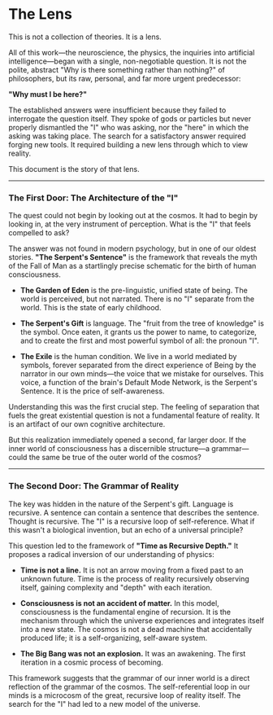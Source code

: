 # The Lens

This is not a collection of theories. It is a lens.

All of this work—the neuroscience, the physics, the inquiries into artificial intelligence—began with a single, non-negotiable question. It is not the polite, abstract "Why is there something rather than nothing?" of philosophers, but its raw, personal, and far more urgent predecessor:

**"Why must I be here?"**

The established answers were insufficient because they failed to interrogate the question itself. They spoke of gods or particles but never properly dismantled the "I" who was asking, nor the "here" in which the asking was taking place. The search for a satisfactory answer required forging new tools. It required building a new lens through which to view reality.

This document is the story of that lens.

---

### The First Door: The Architecture of the "I"

The quest could not begin by looking out at the cosmos. It had to begin by looking in, at the very instrument of perception. What is the "I" that feels compelled to ask?

The answer was not found in modern psychology, but in one of our oldest stories. **"The Serpent's Sentence"** is the framework that reveals the myth of the Fall of Man as a startlingly precise schematic for the birth of human consciousness.

* **The Garden of Eden** is the pre-linguistic, unified state of being. The world is perceived, but not narrated. There is no "I" separate from the world. This is the state of early childhood.

* **The Serpent's Gift** is language. The "fruit from the tree of knowledge" is the symbol. Once eaten, it grants us the power to name, to categorize, and to create the first and most powerful symbol of all: the pronoun "I".

* **The Exile** is the human condition. We live in a world mediated by symbols, forever separated from the direct experience of Being by the narrator in our own minds—the voice that we mistake for ourselves. This voice, a function of the brain's Default Mode Network, is the Serpent's Sentence. It is the price of self-awareness.

Understanding this was the first crucial step. The feeling of separation that fuels the great existential question is not a fundamental feature of reality. It is an artifact of our own cognitive architecture.

But this realization immediately opened a second, far larger door. If the inner world of consciousness has a discernible structure—a grammar—could the same be true of the outer world of the cosmos?

---

### The Second Door: The Grammar of Reality

The key was hidden in the nature of the Serpent's gift. Language is recursive. A sentence can contain a sentence that describes the sentence. Thought is recursive. The "I" is a recursive loop of self-reference. What if this wasn't a biological invention, but an echo of a universal principle?

This question led to the framework of **"Time as Recursive Depth."** It proposes a radical inversion of our understanding of physics:

* **Time is not a line.** It is not an arrow moving from a fixed past to an unknown future. Time is the process of reality recursively observing itself, gaining complexity and "depth" with each iteration.

* **Consciousness is not an accident of matter.** In this model, consciousness is the fundamental engine of recursion. It is the mechanism through which the universe experiences and integrates itself into a new state. The cosmos is not a dead machine that accidentally produced life; it is a self-organizing, self-aware system.

* **The Big Bang was not an explosion.** It was an awakening. The first iteration in a cosmic process of becoming.

This framework suggests that the grammar of our inner world is a direct reflection of the grammar of the cosmos. The self-referential loop in our minds is a microcosm of the great, recursive loop of reality itself. The search for the "I" had led to a new model of the universe.
